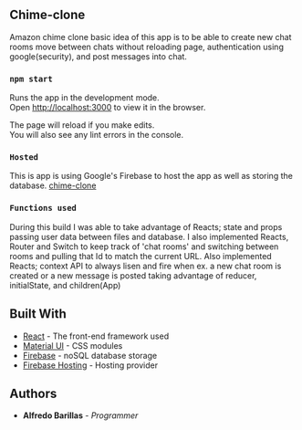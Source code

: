 ## Chime-clone

Amazon chime clone basic idea of this app is to be able to create new chat rooms move between chats without reloading page, authentication using google(security), and post messages into chat.

### `npm start`

Runs the app in the development mode.<br />
Open [http://localhost:3000](http://localhost:3000) to view it in the browser.

The page will reload if you make edits.<br />
You will also see any lint errors in the console.

### `Hosted`
This is app is using Google's Firebase to host the app as well as storing the database.
[chime-clone](https://slack-clone-e0e94.web.app/)

### `Functions used`

During this build I was able to take advantage of Reacts; state and props passing user data between files and database.
I also implemented Reacts, Router and Switch to keep track of 'chat rooms' and switching between rooms and pulling that Id to match the current URL.
Also implemented Reacts; context API to always lisen and fire when ex. a new chat room is created or a new message is posted taking advantage of reducer, initialState, and children(App)

## Built With

* [React](https://github.com/facebook/create-react-app) - The front-end framework used
* [Material UI](https://material-ui.com/) - CSS modules
* [Firebase](https://firebase.google.com/) - noSQL database storage
* [Firebase Hosting](https://firebase.google.com/) - Hosting provider

## Authors
* **Alfredo Barillas** - *Programmer*